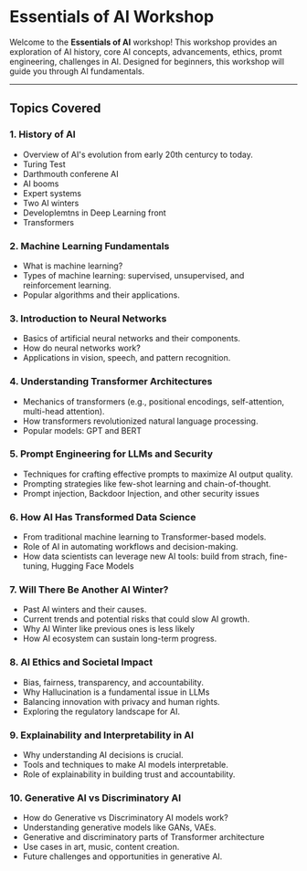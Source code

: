 # Essentials of AI Workshop

Welcome to the **Essentials of AI** workshop! This workshop provides an exploration of AI history, core AI concepts, advancements, ethics, promt engineering, challenges in AI. Designed for beginners, this workshop will guide you through AI fundamentals.

---

## **Topics Covered**

### 1. **History of AI**
- Overview of AI's evolution from early 20th centurcy to today.
- Turing Test
- Darthmouth conferene AI
- AI booms
- Expert systems
- Two AI winters
- Developlemtns in Deep Learning front
- Transformers  

### 2. **Machine Learning Fundamentals**
- What is machine learning?
- Types of machine learning: supervised, unsupervised, and reinforcement learning.
- Popular algorithms and their applications.

### 3. **Introduction to Neural Networks**
- Basics of artificial neural networks and their components.
- How do neural networks work?
- Applications in vision, speech, and pattern recognition.

### 4. **Understanding Transformer Architectures**
- Mechanics of transformers (e.g., positional encodings, self-attention, multi-head attention).
- How transformers revolutionized natural language processing.
- Popular models: GPT and BERT

### 5. **Prompt Engineering for LLMs and Security**
- Techniques for crafting effective prompts to maximize AI output quality.
- Prompting strategies like few-shot learning and chain-of-thought.
- Prompt injection, Backdoor Injection, and other security issues

### 6. **How AI Has Transformed Data Science**
- From traditional machine learning to Transformer-based models.
- Role of AI in automating workflows and decision-making.
- How data scientists can leverage new AI tools: build from strach, fine-tuning, Hugging Face Models

### 7. **Will There Be Another AI Winter?**
- Past AI winters and their causes.
- Current trends and potential risks that could slow AI growth.
- Why AI Winter like previous ones is less likely
- How AI ecosystem can sustain long-term progress.
  

### 8. **AI Ethics and Societal Impact**
- Bias, fairness, transparency, and accountability.
- Why Hallucination is a fundamental issue in LLMs
- Balancing innovation with privacy and human rights.
- Exploring the regulatory landscape for AI.

### 9. **Explainability and Interpretability in AI**
- Why understanding AI decisions is crucial.
- Tools and techniques to make AI models interpretable.
- Role of explainability in building trust and accountability.

### 10. **Generative AI vs Discriminatory AI**
- How do Generative vs Discriminatory AI models work?
- Understanding generative models like GANs, VAEs.
- Generative and discriminatory parts of Transformer architecture  
- Use cases in art, music, content creation.
- Future challenges and opportunities in generative AI.
